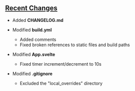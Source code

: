 ## <ins> Recent Changes </ins>
- Added **CHANGELOG.md**

- Modified **build.yml**
  - Added comments
  - Fixed broken references to static files and build paths

- Modified **App.svelte**
  - Fixed timer increment/decrement to 10s

- Modified **.gitignore**
  - Excluded the "local_overrides" directory